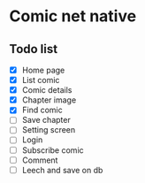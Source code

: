 # Comic net native

## Todo list
- [x] Home page
- [x] List comic
- [x] Comic details
- [x] Chapter image
- [x] Find comic
- [ ] Save chapter
- [ ] Setting screen
- [ ] Login
- [ ] Subscribe comic
- [ ] Comment
- [ ] Leech and save on db
